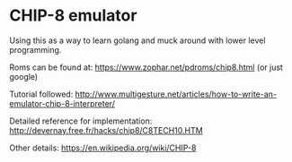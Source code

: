# CHIP-8 emulator

Using this as a way to learn golang and muck around with lower level programming.

Roms can be found at: https://www.zophar.net/pdroms/chip8.html (or just google)

Tutorial followed: http://www.multigesture.net/articles/how-to-write-an-emulator-chip-8-interpreter/

Detailed reference for implementation: http://devernay.free.fr/hacks/chip8/C8TECH10.HTM

Other details: https://en.wikipedia.org/wiki/CHIP-8
